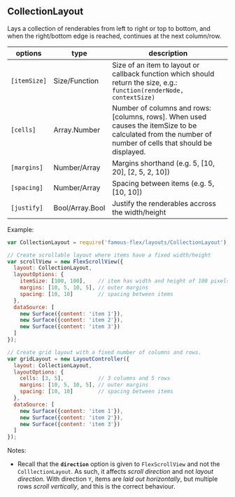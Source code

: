 <a name="module_CollectionLayout"></a>
## CollectionLayout
Lays a collection of renderables from left to right or top to bottom, and when the right/bottom edge is reached,
continues at the next column/row.

|options|type|description|
|---|---|---|
|`[itemSize]`|Size/Function|Size of an item to layout or callback function which should return the size, e.g.: `function(renderNode, contextSize)`|
|`[cells]`|Array.Number|Number of columns and rows: [columns, rows]. When used causes the itemSize to be calculated from the number of number of cells that should be displayed.|
|`[margins]`|Number/Array|Margins shorthand (e.g. 5, [10, 20], [2, 5, 2, 10])|
|`[spacing]`|Number/Array|Spacing between items (e.g. 5, [10, 10])|
|`[justify]`|Bool/Array.Bool|Justify the renderables accross the width/height|

Example:

```javascript
var CollectionLayout = require('famous-flex/layouts/CollectionLayout');

// Create scrollable layout where items have a fixed width/height
var scrollView = new FlexScrollView({
  layout: CollectionLayout,
  layoutOptions: {
    itemSize: [100, 100],    // item has width and height of 100 pixels
    margins: [10, 5, 10, 5], // outer margins
    spacing: [10, 10]        // spacing between items
  },
  dataSource: [
    new Surface({content: 'item 1'}),
    new Surface({content: 'item 2'}),
    new Surface({content: 'item 3'})
  ]
});

// Create grid layout with a fixed number of columns and rows.
var gridLayout = new LayoutController({
  layout: CollectionLayout,
  layoutOptions: {
    cells: [3, 5],           // 3 columns and 5 rows
    margins: [10, 5, 10, 5], // outer margins
    spacing: [10, 10]        // spacing between items
  },
  dataSource: [
    new Surface({content: 'item 1'}),
    new Surface({content: 'item 2'}),
    new Surface({content: 'item 3'})
  ]
});
```

Notes:

* Recall that the **`direction`** option is given to `FlexScrollView` and not
the `ColllectionLayout`.  As such, it affects *scroll direction* and not
*layout direction*.  With direction `Y`, items are *laid out horizontally*,
but multiple rows *scroll vertically*, and this is the correct behaviour.

